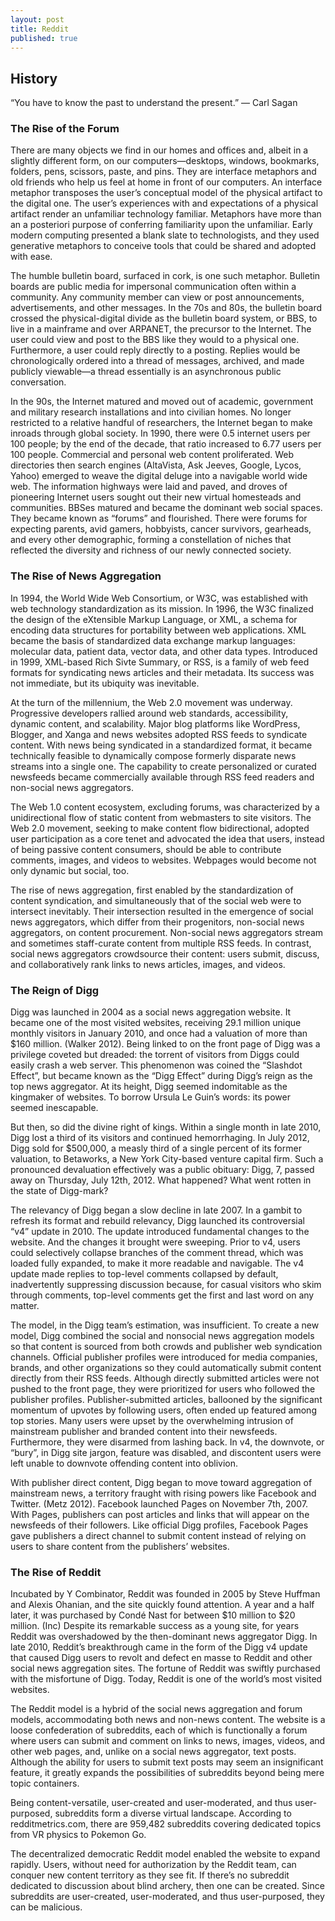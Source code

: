 ```yaml
---
layout: post
title: Reddit
published: true
---
```

<h2>History</h2>
“You have to know the past to understand the present.” — Carl Sagan

<h3>The Rise of the Forum</h3>
There are many objects we find in our homes and offices and, albeit in a slightly different form, on our computers—desktops, windows, bookmarks, folders, pens, scissors, paste, and pins. They are interface metaphors and old friends who help us feel at home in front of our computers. An interface metaphor  transposes the user’s conceptual model of the physical artifact to the digital one. The user’s experiences with and expectations of a physical artifact render an unfamiliar technology familiar. Metaphors have more than an a posteriori purpose of conferring familiarity upon the unfamiliar. Early modern computing presented a blank slate to technologists, and they used generative metaphors to conceive tools that could be shared and adopted with ease.

The humble bulletin board, surfaced in cork, is one such metaphor. Bulletin boards are public media for impersonal communication often within a community. Any community member can view or post announcements, advertisements, and other messages. In the 70s and 80s, the bulletin board crossed the physical-digital divide as the bulletin board system, or BBS, to live in a mainframe and over ARPANET, the precursor to the Internet. The user could view and post to the BBS like they would to a physical one. Furthermore, a user could reply directly to a posting. Replies would be chronologically ordered into a thread of messages, archived, and made publicly viewable—a thread essentially is an asynchronous public conversation.

In the 90s, the Internet matured and moved out of academic, government and military research installations and into civilian homes. No longer restricted to a relative handful of researchers, the Internet began to make inroads through global society. In 1990, there were 0.5 internet users per 100 people; by the end of the decade, that ratio increased to 6.77 users per 100 people. Commercial and personal web content proliferated. Web directories then search engines (AltaVista, Ask Jeeves, Google, Lycos, Yahoo) emerged to weave the digital deluge into a navigable world wide web. The information highways were laid and paved, and droves of pioneering Internet users sought out their new virtual homesteads and communities. BBSes matured and became the dominant web social spaces. They became known as “forums” and flourished. There were forums for expecting parents, avid gamers, hobbyists, cancer survivors, gearheads, and every other demographic, forming a constellation of niches that reflected the diversity and richness of our newly connected society.

<h3>The Rise of News Aggregation</h3>

In 1994, the World Wide Web Consortium, or W3C, was established with web technology standardization as its mission. In 1996, the W3C finalized the design of the eXtensible Markup Language, or XML, a schema for encoding data structures for portability between web applications. XML became the basis of standardized data exchange markup languages: molecular data, patient data, vector data, and other data types. Introduced in 1999, XML-based Rich Sivte Summary, or RSS, is a family of web feed formats for syndicating news articles and their metadata. Its success was not immediate, but its ubiquity was inevitable.

At the turn of the millennium, the Web 2.0 movement was underway. Progressive developers rallied around web standards, accessibility, dynamic content, and scalability. Major blog platforms like WordPress, Blogger, and Xanga and news websites adopted RSS feeds to syndicate content. With news being syndicated in a standardized format, it became technically feasible to dynamically compose formerly disparate news streams into a single one. The capability to create personalized or curated newsfeeds became commercially available through RSS feed readers and non-social news aggregators.

The Web 1.0 content ecosystem, excluding forums, was characterized by a unidirectional flow of static content from webmasters to site visitors. The Web 2.0 movement, seeking to make content flow bidirectional, adopted user participation as a core tenet and advocated the idea that users, instead of being passive content consumers, should be able to contribute comments, images, and videos to websites. Webpages would become not only dynamic but social, too.

The rise of news aggregation, first enabled by the standardization of content syndication, and simultaneously that of the social web were to intersect inevitably. Their intersection resulted in the emergence of social news aggregators, which differ from their progenitors, non-social news aggregators, on content procurement. Non-social news aggregators stream and sometimes staff-curate content from multiple RSS feeds. In contrast, social news aggregators crowdsource their content: users submit, discuss, and collaboratively rank links to news articles, images, and videos.

<h3>The Reign of Digg</h3>

Digg was launched in 2004 as a social news aggregation website. It became one of the most visited websites, receiving 29.1 million unique monthly visitors in January 2010, and once had a valuation of more than $160 million. (Walker 2012). Being linked to on the front page of Digg was a privilege coveted but dreaded: the torrent of visitors from Diggs could easily crash a web server. This phenomenon was coined the “Slashdot Effect”, but became known as the “Digg Effect” during Digg’s reign as the top news aggregator. At its height, Digg seemed indomitable as the kingmaker of websites. To borrow Ursula Le Guin’s words: its power seemed inescapable.


But then, so did the divine right of kings. Within a single month in late 2010, Digg lost a third of its visitors and continued hemorrhaging. In July 2012, Digg sold for $500,000, a measly third of a single percent of its former valuation, to Betaworks, a New York City-based venture capital firm. Such a pronounced devaluation effectively was a public obituary: Digg, 7, passed away on Thursday, July 12th, 2012. What happened? What went rotten in the state of Digg-mark?

The relevancy of Digg began a slow decline in late 2007. In a gambit to refresh its format and rebuild relevancy, Digg launched its controversial “v4” update in 2010. The update introduced fundamental changes to the website. And the changes it brought were sweeping. Prior to v4, users could selectively collapse branches of the comment thread, which was loaded fully expanded, to make it more readable and navigable. The v4 update made replies to top-level comments collapsed by default, inadvertently suppressing discussion because, for casual visitors who skim through comments, top-level comments get the first and last word on any matter.

The model, in the Digg team’s estimation, was insufficient. To create a new model, Digg combined the social and nonsocial news aggregation models so that content is sourced from both crowds and publisher web syndication channels. Official publisher profiles were introduced for media companies, brands, and other organizations so they could automatically submit content directly from their RSS feeds. Although directly submitted articles were not pushed to the front page, they were prioritized for users who followed the publisher profiles. Publisher-submitted articles, ballooned by the significant momentum of upvotes by following users, often ended up featured among top stories. Many users were upset by the overwhelming intrusion of mainstream publisher and branded content into their newsfeeds. Furthermore, they were disarmed from lashing back. In v4, the downvote, or “bury”, in Digg site jargon, feature was disabled, and discontent users were left unable to downvote offending content into oblivion.

With publisher direct content, Digg began to move toward aggregation of mainstream news, a territory fraught with rising powers like Facebook and Twitter. (Metz 2012). Facebook launched Pages on November 7th, 2007. With Pages, publishers can post articles and links that will appear on the newsfeeds of their followers. Like official Digg profiles, Facebook Pages gave publishers a direct channel to submit content instead of relying on users to share content from the publishers’ websites.

<h3>The Rise of Reddit</h3>

Incubated by Y Combinator, Reddit was founded in 2005 by Steve Huffman and Alexis Ohanian, and the site quickly found attention. A year and a half later, it was purchased by Condé Nast for between $10 million to $20 million. (Inc) Despite its remarkable success as a young site, for years Reddit was overshadowed by the then-dominant news aggregator Digg. In late 2010, Reddit’s breakthrough came in the form of the Digg v4 update that caused Digg users to revolt and defect en masse to Reddit and other social news aggregation sites. The fortune of Reddit was swiftly purchased with the misfortune of Digg. Today, Reddit is one of the world’s most visited websites.

The Reddit model is a hybrid of the social news aggregation and forum models, accommodating both news and non-news content. The website is a loose confederation of subreddits, each of which is functionally a forum where users can submit and comment on links to news, images, videos, and other web pages, and, unlike on a social news aggregator, text posts. Although the ability for users to submit text posts may seem an insignificant feature, it greatly expands the possibilities of subreddits beyond being mere topic containers.

Being content-versatile, user-created and user-moderated, and thus user-purposed, subreddits form a diverse virtual landscape. According to redditmetrics.com, there are 959,482 subreddits covering dedicated topics from VR physics to Pokemon Go.

The decentralized democratic Reddit model enabled the website to expand rapidly. Users, without need for authorization by the Reddit team, can conquer new content territory as they see fit. If there’s no subreddit dedicated to discussion about blind archery, then one can be created. Since subreddits are user-created, user-moderated, and thus user-purposed, they can be malicious.
